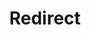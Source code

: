 ﻿---
layout: src/layouts/Redirect.astro
title: Redirect
redirect: /docs/octopus-rest-api/cli/octopus-deployment-target-azure-web-app
pubDate:  2023-01-01
navSearch: false
navSitemap: false
navMenu: false
---
